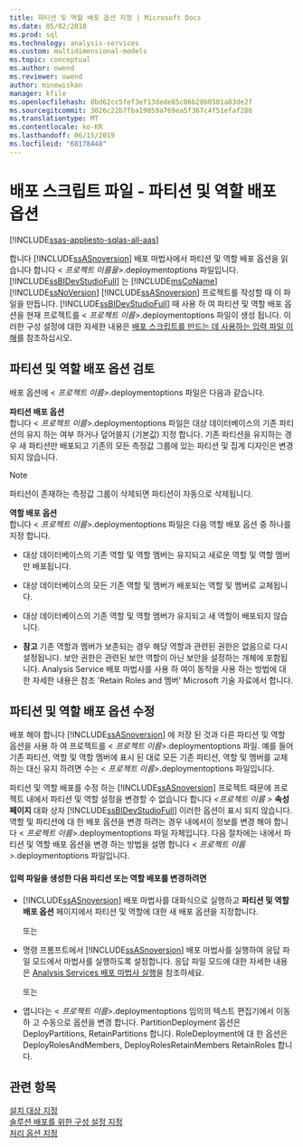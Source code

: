 ```yaml
---
title: 파티션 및 역할 배포 옵션 지정 | Microsoft Docs
ms.date: 05/02/2018
ms.prod: sql
ms.technology: analysis-services
ms.custom: multidimensional-models
ms.topic: conceptual
ms.author: owend
ms.reviewer: owend
author: minewiskan
manager: kfile
ms.openlocfilehash: 8bd62cc5fef3ef13dede85c06b28b0501a83de2f
ms.sourcegitcommit: 3026c22b7fba19059a769ea5f367c4f51efaf286
ms.translationtype: MT
ms.contentlocale: ko-KR
ms.lasthandoff: 06/15/2019
ms.locfileid: "68178448"
---
```

# <a name="deployment-script-files---partition-and-role-deployment-options"></a>배포 스크립트 파일 - 파티션 및 역할 배포 옵션
[!INCLUDE[ssas-appliesto-sqlas-all-aas](../../includes/ssas-appliesto-sqlas-all-aas.md)]

  합니다 [!INCLUDE[ssASnoversion](../../includes/ssasnoversion-md.md)] 배포 마법사에서 파티션 및 역할 배포 옵션을 읽습니다 합니다 \< *프로젝트 이름을*>.deploymentoptions 파일입니다. [!INCLUDE[ssBIDevStudioFull](../../includes/ssbidevstudiofull-md.md)] 는 [!INCLUDE[msCoName](../../includes/msconame-md.md)] [!INCLUDE[ssNoVersion](../../includes/ssnoversion-md.md)] [!INCLUDE[ssASnoversion](../../includes/ssasnoversion-md.md)] 프로젝트를 작성할 때 이 파일을 만듭니다. [!INCLUDE[ssBIDevStudioFull](../../includes/ssbidevstudiofull-md.md)] 때 사용 하 여 파티션 및 역할 배포 옵션을 현재 프로젝트를 \< *프로젝트 이름*>.deploymentoptions 파일이 생성 됩니다. 이러한 구성 설정에 대한 자세한 내용은 [배포 스크립트를 만드는 데 사용하는 입력 파일 이해](../../analysis-services/multidimensional-models/deployment-script-files-input-used-to-create-deployment-script.md)를 참조하십시오.  
  
## <a name="reviewing-the-partition-and-role-deployment-options"></a>파티션 및 역할 배포 옵션 검토  
 배포 옵션에 \< *프로젝트 이름*>.deploymentoptions 파일은 다음과 같습니다.  
  
 **파티션 배포 옵션**  
 합니다 \< *프로젝트 이름*>.deploymentoptions 파일은 대상 데이터베이스의 기존 파티션의 유지 하는 여부 하거나 덮어쓸지 (기본값) 지정 합니다. 기존 파티션을 유지하는 경우 새 파티션만 배포되고 기존의 모든 측정값 그룹에 있는 파티션 및 집계 디자인은 변경되지 않습니다.  
  
> [!NOTE]  
>  파티션이 존재하는 측정값 그룹이 삭제되면 파티션이 자동으로 삭제됩니다.  
  
 **역할 배포 옵션**  
 합니다 \< *프로젝트 이름*>.deploymentoptions 파일은 다음 역할 배포 옵션 중 하나를 지정 합니다.  
  
-   대상 데이터베이스의 기존 역할 및 역할 멤버는 유지되고 새로운 역할 및 역할 멤버만 배포됩니다.  
  
-   대상 데이터베이스의 모든 기존 역할 및 멤버가 배포되는 역할 및 멤버로 교체됩니다.  
  
-   대상 데이터베이스의 기존 역할 및 역할 멤버가 유지되고 새 역할이 배포되지 않습니다.  
  
-   **참고** 기존 역할과 멤버가 보존되는 경우 해당 역할과 관련된 권한은 없음으로 다시 설정됩니다. 보안 권한은 관련된 보안 역할이 아닌 보안을 설정하는 개체에 포함됩니다. Analysis Service 배포 마법사를 사용 하 여이 동작을 사용 하는 방법에 대 한 자세한 내용은 참조 'Retain Roles and 멤버' Microsoft 기술 자료에서 합니다.  
  
## <a name="modifying-the-partition-and-role-deployment-options"></a>파티션 및 역할 배포 옵션 수정  
 배포 해야 합니다 [!INCLUDE[ssASnoversion](../../includes/ssasnoversion-md.md)] 에 저장 된 것과 다른 파티션 및 역할 옵션을 사용 하 여 프로젝트를 \< *프로젝트 이름*>.deploymentoptions 파일. 예를 들어 기존 파티션, 역할 및 역할 멤버에 표시 된 대로 모든 기존 파티션, 역할 및 멤버를 교체 하는 대신 유지 하려면 수는 \< *프로젝트 이름*>.deploymentoptions 파일입니다.  
  
 파티션 및 역할 배포를 수정 하는 [!INCLUDE[ssASnoversion](../../includes/ssasnoversion-md.md)] 프로젝트 때문에 프로젝트 내에서 파티션 및 역할 설정을 변경할 수 없습니다 합니다  *\<프로젝트 이름 >* **속성 페이지**  대화 상자 [!INCLUDE[ssBIDevStudioFull](../../includes/ssbidevstudiofull-md.md)] 이러한 옵션이 표시 되지 않습니다. 역할 및 파티션에 대 한 배포 옵션을 변경 하려는 경우 내에서이 정보를 변경 해야 합니다 \< *프로젝트 이름*>.deploymentoptions 파일 자체입니다. 다음 절차에는 내에서 파티션 및 역할 배포 옵션을 변경 하는 방법을 설명 합니다 \< *프로젝트 이름*>.deploymentoptions 파일입니다.  
  
#### <a name="to-change-the-deployment-of-partitions-or-roles-after-the-input-files-have-been-generated"></a>입력 파일을 생성한 다음 파티션 또는 역할 배포를 변경하려면  
  
-   [!INCLUDE[ssASnoversion](../../includes/ssasnoversion-md.md)] 배포 마법사를 대화식으로 실행하고 **파티션 및 역할 배포 옵션** 페이지에서 파티션 및 역할에 대한 새 배포 옵션을 지정합니다.  
  
     또는  
  
-   명령 프롬프트에서 [!INCLUDE[ssASnoversion](../../includes/ssasnoversion-md.md)] 배포 마법사를 실행하여 응답 파일 모드에서 마법사를 실행하도록 설정합니다. 응답 파일 모드에 대한 자세한 내용은 [Analysis Services 배포 마법사 실행](../../analysis-services/multidimensional-models/running-the-analysis-services-deployment-wizard.md)을 참조하세요.  
  
     또는  
  
-   엽니다는 \< *프로젝트 이름*>.deploymentoptions 임의의 텍스트 편집기에서 이동 하 고 수동으로 옵션을 변경 합니다. PartitionDeployment 옵션은 DeployPartitions, RetainPartitions 합니다. RoleDeployment에 대 한 옵션은 DeployRolesAndMembers, DeployRolesRetainMembers RetainRoles 합니다.
  
## <a name="see-also"></a>관련 항목  
 [설치 대상 지정](../../analysis-services/multidimensional-models/deployment-script-files-specifying-the-installation-target.md)   
 [솔루션 배포를 위한 구성 설정 지정](../../analysis-services/multidimensional-models/deployment-script-files-solution-deployment-config-settings.md)   
 [처리 옵션 지정](../../analysis-services/multidimensional-models/deployment-script-files-specifying-processing-options.md)  
  
  
